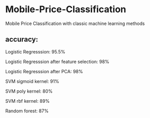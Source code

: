 # Mobile-Price-Classification
Mobile Price Classification with classic machine learning methods

## accuracy:

Logistic Regresssion: 95.5%

Logistic Regresssion after feature selection: 98%

Logistic Regresssion after PCA: 98%

SVM sigmoid kernel: 91%

SVM poly kernel: 80%

SVM rbf kernel: 89%

Random forest: 87%
